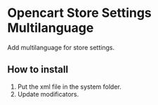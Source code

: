 # Opencart Store Settings Multilanguage

Add multilanguage for store settings.

How to install
-------------------------
1. Put the xml file in the system folder.
2. Update modificators.


